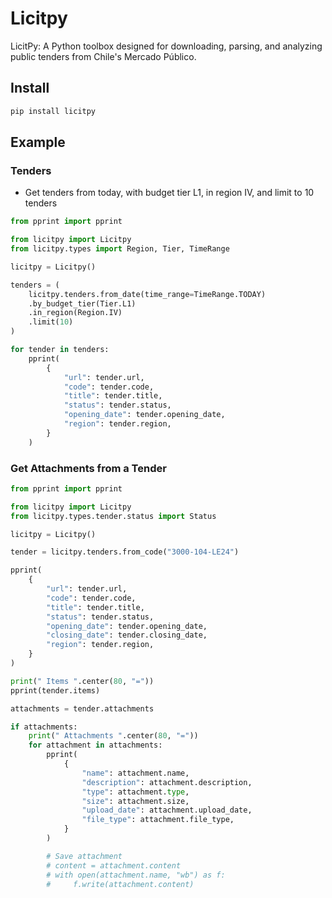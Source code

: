 # Licitpy

LicitPy: A Python toolbox designed for downloading, parsing, and analyzing public tenders from Chile's Mercado Público.

## Install

```bash
pip install licitpy
```

## Example

### Tenders

- Get tenders from today, with budget tier L1, in region IV, and limit to 10 tenders

```python
from pprint import pprint

from licitpy import Licitpy
from licitpy.types import Region, Tier, TimeRange

licitpy = Licitpy()

tenders = (
    licitpy.tenders.from_date(time_range=TimeRange.TODAY)
    .by_budget_tier(Tier.L1)
    .in_region(Region.IV)
    .limit(10)
)

for tender in tenders:
    pprint(
        {
            "url": tender.url,
            "code": tender.code,
            "title": tender.title,
            "status": tender.status,
            "opening_date": tender.opening_date,
            "region": tender.region,
        }
    )
```

### Get Attachments from a Tender

```python
from pprint import pprint

from licitpy import Licitpy
from licitpy.types.tender.status import Status

licitpy = Licitpy()

tender = licitpy.tenders.from_code("3000-104-LE24")

pprint(
    {
        "url": tender.url,
        "code": tender.code,
        "title": tender.title,
        "status": tender.status,
        "opening_date": tender.opening_date,
        "closing_date": tender.closing_date,
        "region": tender.region,
    }
)

print(" Items ".center(80, "="))
pprint(tender.items)

attachments = tender.attachments

if attachments:
    print(" Attachments ".center(80, "="))
    for attachment in attachments:
        pprint(
            {
                "name": attachment.name,
                "description": attachment.description,
                "type": attachment.type,
                "size": attachment.size,
                "upload_date": attachment.upload_date,
                "file_type": attachment.file_type,
            }
        )

        # Save attachment
        # content = attachment.content
        # with open(attachment.name, "wb") as f:
        #     f.write(attachment.content)
```
